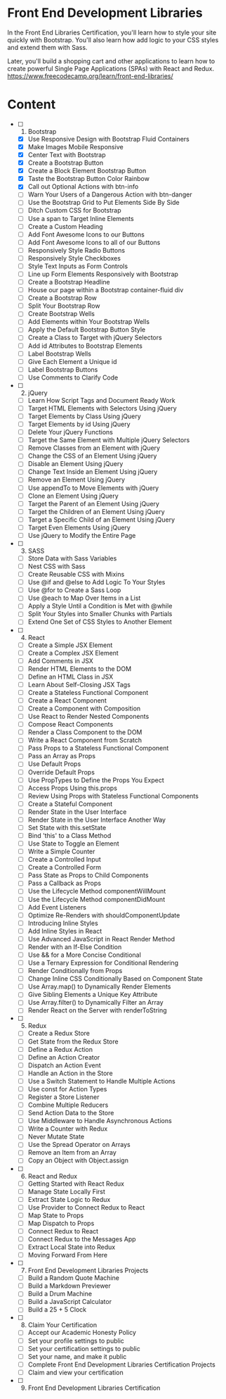 # Front End Development Libraries

In the Front End Libraries Certification, you'll learn how to style your site quickly with Bootstrap. You'll also learn how add logic to your CSS styles and extend them with Sass.

Later, you'll build a shopping cart and other applications to learn how to create powerful Single Page Applications (SPAs) with React and Redux.
https://www.freecodecamp.org/learn/front-end-libraries/

# Content 

- [ ] 1. Bootstrap
  - [x] Use Responsive Design with Bootstrap Fluid Containers
  - [x] Make Images Mobile Responsive
  - [x] Center Text with Bootstrap
  - [x] Create a Bootstrap Button
  - [x] Create a Block Element Bootstrap Button
  - [x] Taste the Bootstrap Button Color Rainbow
  - [x] Call out Optional Actions with btn-info
  - [ ] Warn Your Users of a Dangerous Action with btn-danger
  - [ ] Use the Bootstrap Grid to Put Elements Side By Side
  - [ ] Ditch Custom CSS for Bootstrap
  - [ ] Use a span to Target Inline Elements
  - [ ] Create a Custom Heading
  - [ ] Add Font Awesome Icons to our Buttons
  - [ ] Add Font Awesome Icons to all of our Buttons
  - [ ] Responsively Style Radio Buttons
  - [ ] Responsively Style Checkboxes
  - [ ] Style Text Inputs as Form Controls
  - [ ] Line up Form Elements Responsively with Bootstrap
  - [ ] Create a Bootstrap Headline
  - [ ] House our page within a Bootstrap container-fluid div
  - [ ] Create a Bootstrap Row
  - [ ] Split Your Bootstrap Row
  - [ ] Create Bootstrap Wells
  - [ ] Add Elements within Your Bootstrap Wells
  - [ ] Apply the Default Bootstrap Button Style
  - [ ] Create a Class to Target with jQuery Selectors
  - [ ] Add id Attributes to Bootstrap Elements
  - [ ] Label Bootstrap Wells
  - [ ] Give Each Element a Unique id
  - [ ] Label Bootstrap Buttons
  - [ ] Use Comments to Clarify Code
- [ ] 2. jQuery
  - [ ] Learn How Script Tags and Document Ready Work
  - [ ] Target HTML Elements with Selectors Using jQuery
  - [ ] Target Elements by Class Using jQuery
  - [ ] Target Elements by id Using jQuery
  - [ ] Delete Your jQuery Functions
  - [ ] Target the Same Element with Multiple jQuery Selectors
  - [ ] Remove Classes from an Element with jQuery
  - [ ] Change the CSS of an Element Using jQuery
  - [ ] Disable an Element Using jQuery
  - [ ] Change Text Inside an Element Using jQuery
  - [ ] Remove an Element Using jQuery
  - [ ] Use appendTo to Move Elements with jQuery
  - [ ] Clone an Element Using jQuery
  - [ ] Target the Parent of an Element Using jQuery
  - [ ] Target the Children of an Element Using jQuery
  - [ ] Target a Specific Child of an Element Using jQuery
  - [ ] Target Even Elements Using jQuery
  - [ ] Use jQuery to Modify the Entire Page
- [ ] 3. SASS
  - [ ] Store Data with Sass Variables
  - [ ] Nest CSS with Sass
  - [ ] Create Reusable CSS with Mixins
  - [ ] Use @if and @else to Add Logic To Your Styles
  - [ ] Use @for to Create a Sass Loop
  - [ ] Use @each to Map Over Items in a List
  - [ ] Apply a Style Until a Condition is Met with @while
  - [ ] Split Your Styles into Smaller Chunks with Partials
  - [ ] Extend One Set of CSS Styles to Another Element
- [ ] 4. React
  - [ ] Create a Simple JSX Element
  - [ ] Create a Complex JSX Element
  - [ ] Add Comments in JSX
  - [ ] Render HTML Elements to the DOM
  - [ ] Define an HTML Class in JSX
  - [ ] Learn About Self-Closing JSX Tags
  - [ ] Create a Stateless Functional Component
  - [ ] Create a React Component
  - [ ] Create a Component with Composition
  - [ ] Use React to Render Nested Components
  - [ ] Compose React Components
  - [ ] Render a Class Component to the DOM
  - [ ] Write a React Component from Scratch
  - [ ] Pass Props to a Stateless Functional Component
  - [ ] Pass an Array as Props
  - [ ] Use Default Props
  - [ ] Override Default Props
  - [ ] Use PropTypes to Define the Props You Expect
  - [ ] Access Props Using this.props
  - [ ] Review Using Props with Stateless Functional Components
  - [ ] Create a Stateful Component
  - [ ] Render State in the User Interface
  - [ ] Render State in the User Interface Another Way
  - [ ] Set State with this.setState
  - [ ] Bind 'this' to a Class Method
  - [ ] Use State to Toggle an Element
  - [ ] Write a Simple Counter
  - [ ] Create a Controlled Input
  - [ ] Create a Controlled Form
  - [ ] Pass State as Props to Child Components
  - [ ] Pass a Callback as Props
  - [ ] Use the Lifecycle Method componentWillMount
  - [ ] Use the Lifecycle Method componentDidMount
  - [ ] Add Event Listeners
  - [ ] Optimize Re-Renders with shouldComponentUpdate
  - [ ] Introducing Inline Styles
  - [ ] Add Inline Styles in React
  - [ ] Use Advanced JavaScript in React Render Method
  - [ ] Render with an If-Else Condition
  - [ ] Use && for a More Concise Conditional
  - [ ] Use a Ternary Expression for Conditional Rendering
  - [ ] Render Conditionally from Props
  - [ ] Change Inline CSS Conditionally Based on Component State
  - [ ] Use Array.map() to Dynamically Render Elements
  - [ ] Give Sibling Elements a Unique Key Attribute
  - [ ] Use Array.filter() to Dynamically Filter an Array
  - [ ] Render React on the Server with renderToString
- [ ] 5. Redux
  - [ ] Create a Redux Store
  - [ ] Get State from the Redux Store
  - [ ] Define a Redux Action
  - [ ] Define an Action Creator
  - [ ] Dispatch an Action Event
  - [ ] Handle an Action in the Store
  - [ ] Use a Switch Statement to Handle Multiple Actions
  - [ ] Use const for Action Types
  - [ ] Register a Store Listener
  - [ ] Combine Multiple Reducers
  - [ ] Send Action Data to the Store
  - [ ] Use Middleware to Handle Asynchronous Actions
  - [ ] Write a Counter with Redux
  - [ ] Never Mutate State
  - [ ] Use the Spread Operator on Arrays
  - [ ] Remove an Item from an Array
  - [ ] Copy an Object with Object.assign
- [ ] 6. React and Redux
  - [ ] Getting Started with React Redux
  - [ ] Manage State Locally First
  - [ ] Extract State Logic to Redux
  - [ ] Use Provider to Connect Redux to React
  - [ ] Map State to Props
  - [ ] Map Dispatch to Props
  - [ ] Connect Redux to React
  - [ ] Connect Redux to the Messages App
  - [ ] Extract Local State into Redux
  - [ ] Moving Forward From Here
- [ ] 7. Front End Development Libraries Projects
  - [ ] Build a Random Quote Machine
  - [ ] Build a Markdown Previewer
  - [ ] Build a Drum Machine
  - [ ] Build a JavaScript Calculator
  - [ ] Build a 25 + 5 Clock
- [ ] 8. Claim Your Certification
  - [ ] Accept our Academic Honesty Policy
  - [ ] Set your profile settings to public
  - [ ] Set your certification settings to public
  - [ ] Set your name, and make it public
  - [ ] Complete Front End Development Libraries Certification Projects
  - [ ] Claim and view your certification
- [ ] 9. Front End Development Libraries Certification
